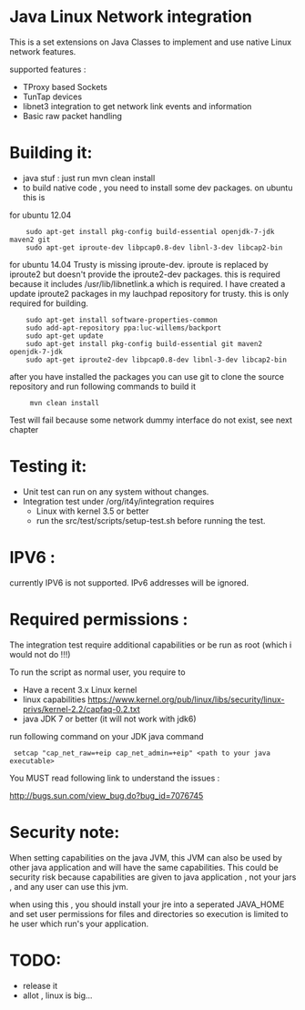 Java Linux Network integration
========================

This is a set extensions on Java Classes to implement and use
native Linux network features.

supported features :
* TProxy based Sockets
* TunTap devices
* libnet3 integration to get network link events and information
* Basic raw packet handling

Building it:
============
* java stuf : just run mvn clean install
* to build native code , you need to install some dev packages. on ubuntu this is

for ubuntu 12.04
```
    sudo apt-get install pkg-config build-essential openjdk-7-jdk maven2 git
    sudo apt-get iproute-dev libpcap0.8-dev libnl-3-dev libcap2-bin 
``` 
for ubuntu 14.04
Trusty is missing iproute-dev. iproute is replaced by iproute2 but doesn't provide
the iproute2-dev packages. this is required because it includes /usr/lib/libnetlink.a which is required. I have created a update iproute2 packages in my lauchpad repository for trusty.
this is only required for building.
```
    sudo apt-get install software-properties-common
    sudo add-apt-repository ppa:luc-willems/backport
    sudo apt-get update
    sudo apt-get install pkg-config build-essential git maven2 openjdk-7-jdk 
    sudo apt-get iproute2-dev libpcap0.8-dev libnl-3-dev libcap2-bin
``` 

after you have installed the packages you can use git to clone the source repository
and run following commands to build it
```
     mvn clean install
```
Test will fail because some network dummy interface do not exist, see next chapter

Testing it:
============
* Unit test can run on any system without changes.
* Integration test under /org/it4y/integration requires
  * Linux with kernel 3.5 or better
  * run the src/test/scripts/setup-test.sh before running the test.

IPV6 :
======
currently IPV6 is not supported. IPv6 addresses will be ignored.

Required permissions :
======================
The integration test require additional capabilities or be run as root (which i would not do !!!)

To run the script as normal user, you require to
 * Have a recent 3.x Linux kernel
 * linux capabilities https://www.kernel.org/pub/linux/libs/security/linux-privs/kernel-2.2/capfaq-0.2.txt
 * java JDK 7 or better (it will not work with jdk6)

run following command on your JDK java command
```
 setcap "cap_net_raw=+eip cap_net_admin=+eip" <path to your java executable>
```
You MUST read following link to understand the issues :

   http://bugs.sun.com/view_bug.do?bug_id=7076745

Security note:
==============
When setting capabilities on the java JVM, this JVM can also be used by other java application and will
have the same capabilities. This could be security risk because capabilities are given to
java application , not your jars , and any user can use this jvm.

when using this , you should install your jre into a seperated JAVA_HOME and set user permissions for files
and directories so execution is limited to he user which run's your application.


TODO:
=====
* release it
* allot , linux is big...
